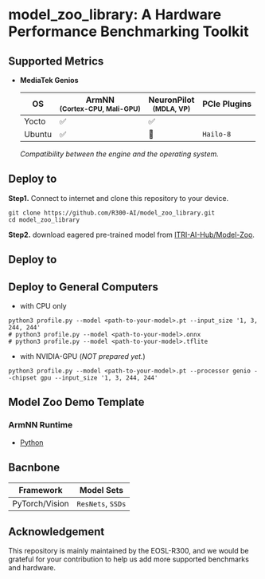 # model_zoo_library: A Hardware Performance Benchmarking Toolkit

## Supported Metrics

* **MediaTek Genios**
  
  |         OS       | ArmNN<br><sup>(Cortex-CPU, Mali-GPU)  | NeuronPilot<br><sup>(MDLA, VP)  |          PCIe Plugins          |
  |         ----     |         --------------------          |       -------------------       |      -------------------       |
  |      Yocto       |        :white_check_mark:             |       :white_check_mark:        |                                |
  |      Ubuntu      |          :white_check_mark:           |       :black_square_button:     |  `Hailo-8`                     |

  *Compatibility between the engine and the operating system.*

## Deploy to 

**Step1.** Connect to internet and clone this repository to your device.
  ```
  git clone https://github.com/R300-AI/model_zoo_library.git
  cd model_zoo_library
  ```

**Step2.** download eagered pre-trained model from [ITRI-AI-Hub/Model-Zoo](https://github.com/R300-AI/ITRI-AI-Hub/tree/main/Model-Zoo).


## Deploy to 

## Deploy to General Computers
  * with CPU only
  ```
  python3 profile.py --model <path-to-your-model>.pt --input_size '1, 3, 244, 244'
  # python3 profile.py --model <path-to-your-model>.onnx
  # python3 profile.py --model <path-to-your-model>.tflite
  ```
  * with NVIDIA-GPU (*NOT prepared yet.*)
  ```
  python3 profile.py --model <path-to-your-model>.pt --processor genio --chipset gpu --input_size '1, 3, 244, 244'
  ```



## Model Zoo Demo Template
### ArmNN Runtime
* [Python](https://github.com/R300-AI/model_zoo_library/blob/main/template/armnn.py)


## Bacnbone
  |    Framework     |                Model Sets             | 
  |         ----     |         --------------------          |  
  | PyTorch/Vision   |  `ResNets`, `SSDs`                    | 
  
## Acknowledgement

This repository is mainly maintained by the EOSL-R300, and we would be grateful for your contribution to help us add more supported benchmarks and hardware.
